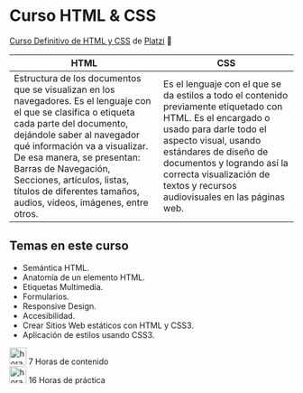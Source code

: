 # Curso HTML & CSS

[Curso Definitivo de HTML y CSS](https://platzi.com/cursos/html-css/ 'Curso Definitivo de HTML y CSS') de [Platzi](https://platzi.com/ 'Platzi') 💚

| HTML | CSS |
| -------- | ------- |
| Estructura de los documentos que se visualizan en los navegadores. Es el lenguaje con el que se clasifica o etiqueta cada parte del documento, dejándole saber al navegador qué información va a visualizar. De esa manera, se presentan: Barras de Navegación, Secciones, artículos, listas, títulos de diferentes tamaños, audios, videos, imágenes, entre otros. | Es el lenguaje con el que se da estilos a todo el contenido previamente etiquetado con HTML. Es el encargado o usado para darle todo el aspecto visual, usando estándares de diseño de documentos y logrando así la correcta visualización de textos y recursos audiovisuales en las páginas web. |

## Temas en este curso

- Semántica HTML.
- Anatomía de un elemento HTML.
- Etiquetas Multimedia.
- Formularios.
- Responsive Design.
- Accesibilidad.
- Crear Sitios Web estáticos con HTML y CSS3.
- Aplicación de estilos usando CSS3.

<img width="30px" alt="horas" src="https://cdn-icons-png.flaticon.com/512/7570/7570864.png"> 7 Horas de contenido <br>
<img width="30px" alt="horas" src="https://cdn-icons-png.flaticon.com/512/563/563777.png"> 16 Horas de práctica
